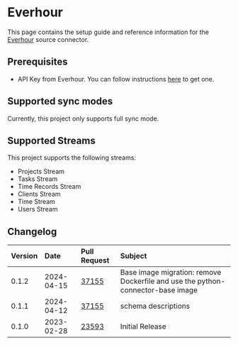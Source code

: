 # Everhour

This page contains the setup guide and reference information for the [Everhour](https://everhour.com/) source connector.

## Prerequisites

- API Key from Everhour. You can follow instructions [here](https://everhour.docs.apiary.io/#) to get one.

## Supported sync modes

Currently, this project only supports full sync mode. 

## Supported Streams

This project supports the following streams:

- Projects Stream
- Tasks Stream
- Time Records Stream
- Clients Stream
- Time Stream
- Users Stream

## Changelog

| Version | Date       | Pull Request                                             | Subject                                                                        |
|:--------|:-----------|:---------------------------------------------------------|:-------------------------------------------------------------------------------|
| 0.1.2 | 2024-04-15 | [37155](https://github.com/airbytehq/airbyte/pull/37155) | Base image migration: remove Dockerfile and use the python-connector-base image |
| 0.1.1 | 2024-04-12 | [37155](https://github.com/airbytehq/airbyte/pull/37155) | schema descriptions |
| 0.1.0   | 2023-02-28 | [23593](https://github.com/airbytehq/airbyte/pull/23593)   | Initial Release   |
